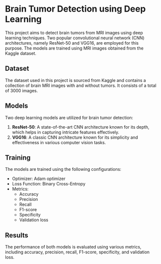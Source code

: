 # Brain Tumor Detection using Deep Learning

This project aims to detect brain tumors from MRI images using deep learning techniques. Two popular convolutional neural network (CNN) architectures, namely ResNet-50 and VGG16, are employed for this purpose. The models are trained using MRI images obtained from the Kaggle dataset.

## Dataset
The dataset used in this project is sourced from Kaggle and contains a collection of brain MRI images with and without tumors. It consists of a total of 3000 images.

## Models
Two deep learning models are utilized for brain tumor detection:
1. **ResNet-50**: A state-of-the-art CNN architecture known for its depth, which helps in capturing intricate features effectively.
2. **VGG16**: A classic CNN architecture known for its simplicity and effectiveness in various computer vision tasks.

## Training
The models are trained using the following configurations:
- Optimizer: Adam optimizer
- Loss Function: Binary Cross-Entropy
- Metrics:
  - Accuracy
  - Precision
  - Recall
  - F1-score
  - Specificity
  - Validation loss

## Results
The performance of both models is evaluated using various metrics, including accuracy, precision, recall, F1-score, specificity, and validation loss.

